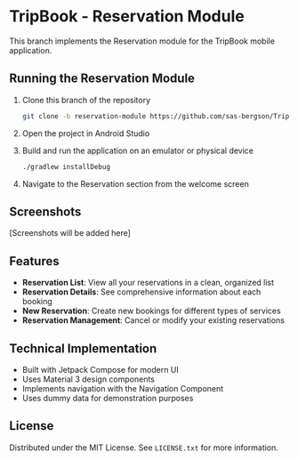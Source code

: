 # TripBook - Reservation Module

This branch implements the Reservation module for the TripBook mobile application.

## Running the Reservation Module

1. Clone this branch of the repository
   ```sh
   git clone -b reservation-module https://github.com/sas-bergson/TripBook.git
   ```

2. Open the project in Android Studio

3. Build and run the application on an emulator or physical device
   ```sh
   ./gradlew installDebug
   ```

4. Navigate to the Reservation section from the welcome screen

## Screenshots

[Screenshots will be added here]

## Features

* **Reservation List**: View all your reservations in a clean, organized list
* **Reservation Details**: See comprehensive information about each booking
* **New Reservation**: Create new bookings for different types of services
* **Reservation Management**: Cancel or modify your existing reservations

## Technical Implementation

* Built with Jetpack Compose for modern UI
* Uses Material 3 design components
* Implements navigation with the Navigation Component
* Uses dummy data for demonstration purposes

## License

Distributed under the MIT License. See `LICENSE.txt` for more information.